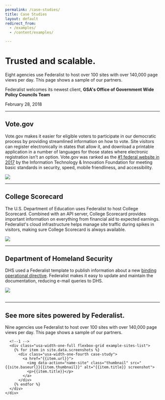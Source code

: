 ```yaml
---
permalink: /case-studies/
title: Case Studies
layout: default
redirect_from: 
  - /examples/
  - /content/examples/

---
```


<div id="home">
  <div class="well">
    <div class="usa-grid federalist-hero">
      <div class="usa-width-two-thirds">
        <h1 class="hero-heading">
          Trusted and scalable.
        </h1>
        <p class="hero-copy sub-heading">
          Eight agencies use Federalist to host over 100 sites with over 140,000 page views per day. This page shows a sample of our partners.
        </p>
      </div>
      <div class="usa-width-one-third usa-hero-callout">
        <p class="medium-copy">
          Federalist welcomes its newest client, <b>GSA's Office of Government Wide Policy Councils Team</b>
        </p>
        <p class="small">
          February 28, 2018
        </p>
      </div>
    </div>
  </div>
        
  <div class="usa-grid">
    <hr class="hr-light">
    <div class="info-block">
      <div class="usa-width-one-half description">
        <h2 class="heading">Vote.gov</h2>
        <p class="copy">
          Vote.gov makes it easier for eligible voters to participate in our democratic process by providing streamlined information on how to vote. Site visitors can register electronically in states that allow it, and download a printable application in a number of languages for those states where electronic registration isn't an option. Vote.gov was ranked as the <a href="http://www2.itif.org/2017-benchmarking-us-government-websites.pdf">#1 federal website in 2017</a> by the Information Technology &amp; Innovation Foundation for meeting basic standards in security, speed, mobile friendliness, and accessibility.
        </p>
        <ul class="figure-list">
        </ul>
      </div>
      <div class="usa-width-one-half info-image">          
        <a href="https://vote.gov"><img src="{{site.baseurl}}/assets/images/partner-sites/vote.gov.png"></a>
      </div>
    </div>
  </div>

  <div class="usa-grid">
    <hr class="hr-light">
    <div class="info-block">
      <div class="usa-width-one-half description">
        <h2 class="heading">College Scorecard</h2>
        <p class="copy">
          The U.S. Department of Education uses Federalist to host College Scorecard. Combined with an API server, College Scorecard provides important information on everything from financial aid to expected earnings. Federalist's cloud infrastructure helps manage site traffic during spikes in visitors, making sure College Scorecard is always available.
        </p>
        <ul class="figure-list">
        </ul>
      </div>
      <div class="usa-width-one-half info-image">          
        <a href="https://collegescorecard.ed.gov"><img src="{{site.baseurl}}/assets/images/partner-sites/collegescorecard.ed.gov.png"></a>
      </div>
    </div>
  </div>

      
        
  <div class="usa-grid">
    <hr class="hr-light">
    <div class="info-block">
      <div class="usa-width-one-half description">
        <h2 class="heading">Department of Homeland Security</h2>
        <p class="copy">
          DHS used a Federalist template to publish information about a new <a href="https://cyber.dhs.gov/">binding operational directive</a>. Federalist makes it easy to update and maintain the documentation, reducing e-mail queries to DHS.
        </p>
        <ul class="figure-list">
        </ul>
      </div>
      <div class="usa-width-one-half info-image">
        <a href="https://cyber.dhs.gov/"><img src="{{site.baseurl}}/assets/images/partner-sites/cyber.dhs.gov.png"></a>
      </div>
    </div>
  </div>


  <div class="usa-grid">
    <br/>
    <hr class="hr-light">
  </div>    

  <section class="well example-sites">
    <div class="usa-grid federalist-hero">
      <div class="usa-width-one-full">
        <h1 class="hero-heading">
          See more sites powered by Federalist.
        </h1>
        <p class="example-sites-copy">
          Nine agencies use Federalist to host over 100 sites with over 140,000 page views per day. This page shows a sample of our partners.
        </p>
      </div>
      
      <!--1 -->
      <div class="usa-width-one-full flexbox-grid example-sites-list">
        {% for item in site.data.screenshots %}
          <div class="usa-width-one-fourth case-study">
            <a href="{{item.url}}">
              <img data-action="name-site" class="thumbnail" src="{{site.baseurl}}{{item.thumbnail}}" alt="{{item.title}} screenshot">
              <p>{{item.title}}</p>
            </a>
          </div>
        {% endfor %}
      </div>
    </div>
  </section>

</div>
